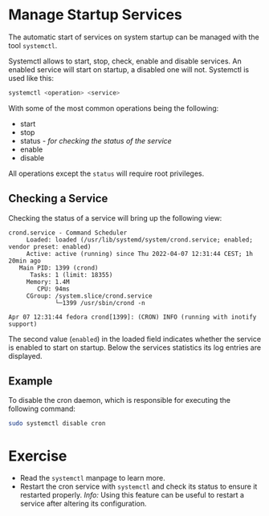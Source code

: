 # Manage Startup Services
The automatic start of services on system startup can be managed with the tool `systemctl`.

Systemctl allows to start, stop, check, enable and disable services. An enabled service will start on startup, a disabled one will not.
Systemctl is used like this:

~~~~~ bash
systemctl <operation> <service>
~~~~~

With some of the most common operations being the following:
- start
- stop
- status - *for checking the status of the service*
- enable
- disable

All operations except the `status` will require root privileges.

## Checking a Service
Checking the status of a service will bring up the following view:

~~~~~ 
crond.service - Command Scheduler
     Loaded: loaded (/usr/lib/systemd/system/crond.service; enabled; vendor preset: enabled)
     Active: active (running) since Thu 2022-04-07 12:31:44 CEST; 1h 20min ago
   Main PID: 1399 (crond)
      Tasks: 1 (limit: 18355)
     Memory: 1.4M
        CPU: 94ms
     CGroup: /system.slice/crond.service
             └─1399 /usr/sbin/crond -n

Apr 07 12:31:44 fedora crond[1399]: (CRON) INFO (running with inotify support)
~~~~~

The second value (`enabled`) in the loaded field indicates whether the service is enabled to start on startup.
Below the services statistics its log entries are displayed.

## Example
To disable the cron daemon, which is responsible for executing the following command:

~~~~~ bash
sudo systemctl disable cron
~~~~~

# Exercise
- Read the `systemctl` manpage to learn more.
- Restart the cron service with `systemctl` and check its status to ensure it restarted properly. *Info:* Using this feature can be useful to restart a service after altering its configuration.